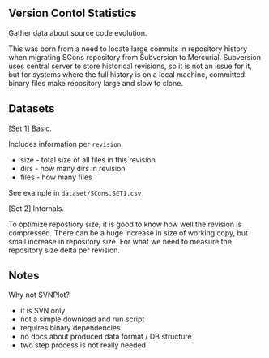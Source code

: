 Version Contol Statistics
-------------------------
Gather data about source code evolution.

This was born from a need to locate large commits
in repository history when migrating SCons repository
from Subversion to Mercurial. Subversion uses central
server to store historical revisions, so it is not an
issue for it, but for systems where the full history
is on a local machine, committed binary files make
repository large and slow to clone.


Datasets
--------
[Set 1] Basic.

Includes information per `revision`:
 - size   - total size of all files in this revision
 - dirs   - how many dirs in revision
 - files  - how many files

See example in `dataset/SCons.SET1.csv`


[Set 2] Internals.

To optimize repostiory size, it is good to know how
well the revision is compressed. There can be a huge
increase in size of working copy, but small increase
in repository size. For what we need to measure the
repository size delta per revision.


Notes
-----
Why not SVNPlot?
- it is SVN only
- not a simple download and run script
- requires binary dependencies
- no docs about produced data format / DB structure
- two step process is not really needed
